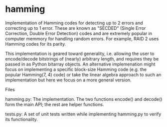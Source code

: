 # hamming
Implementation of Hamming codes for detecting up to 2 errors and correcting up to 1 error. These are known as "SECDED" (Single Error Correction, Double Error Detection) codes and are extremely popular in computer memmory for handling random errors. For example, RAID 2 uses Hamming codes for its parity.

This implementation is geared toward generality, i.e. allowing the user to encode/decode bitstrings of (nearly) arbitrary length, and requires they be passed in as Python bitarray objects. An alternative implemenation might focus on implementing a specific block-size Hamming code (e.g. the popular Hamming(7, 4) code) or take the linear algebra approach to such an implementation but here we focus on a more general version.

Files

hamming.py: The implementation. The two functions encode() and decode() form the main API; the rest are helper functions.

tests.py:   A set of unit tests written while implementing hamming.py to verify its functionality.
